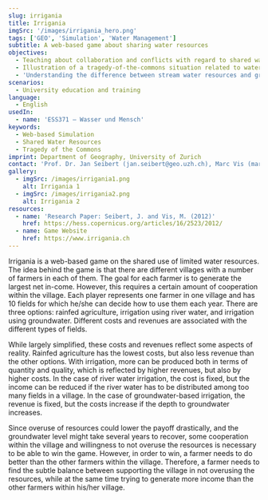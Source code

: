```yaml
---
slug: irrigania
title: Irrigania
imgSrc: '/images/irrigania_hero.png'
tags: ['GEO', 'Simulation', 'Water Management']
subtitle: A web-based game about sharing water resources
objectives:
  - Teaching about collaboration and conflicts with regard to shared water resources
  - Illustration of a tragedy-of-the-commons situation related to water management
  - 'Understanding the difference between stream water resources and groundwater resources in their response to overuse and their potential recovery'
scenarios:
  - University education and training
language:
  - English
usedIn:
  - name: 'ESS371 – Wasser und Mensch'
keywords:
  - Web-based Simulation
  - Shared Water Resources
  - Tragedy of the Commons
imprint: Department of Geography, University of Zurich
contact: 'Prof. Dr. Jan Seibert (jan.seibert@geo.uzh.ch), Marc Vis (marc.vis@geo.uzh.ch), Hydrology and Climate, Department of Geography'
gallery:
  - imgSrc: /images/irrigania1.png
    alt: Irrigania 1
  - imgSrc: /images/irrigania2.png
    alt: Irrigania 2
resources:
  - name: 'Research Paper: Seibert, J. and Vis, M. (2012)'
    href: https://hess.copernicus.org/articles/16/2523/2012/
  - name: Game Website
    href: https://www.irrigania.ch
---
```


Irrigania is a web-based game on the shared use of limited water resources. The idea behind the game is that there are different villages with a number of farmers in each of them. The goal for each farmer is to generate the largest net in-come. However, this requires a certain amount of cooperation within the village. Each player represents one farmer in one village and has 10 fields for which he/she can decide how to use them each year. There are three options: rainfed agriculture, irrigation using river water, and irrigation using groundwater. Different costs and revenues are associated with the different types of fields. 

While largely simplified, these costs and revenues reflect some aspects of reality. Rainfed agriculture has the lowest costs, but also less revenue than the other options. With irrigation, more can be produced both in terms of quantity and quality, which is reflected by higher revenues, but also by higher costs. In the case of river water irrigation, the cost is fixed, but the income can be reduced if the river water has to be distributed among too many fields in a village. In the case of groundwater-based irrigation, the revenue is fixed, but the costs increase if the depth to groundwater increases.

Since overuse of resources could lower the payoff drastically, and the groundwater level might take several years to recover, some cooperation within the village and willingness to not overuse the resources is necessary to be able to win the game. However, in order to win, a farmer needs to do better than the other farmers within the village. Therefore, a farmer needs to find the subtle balance between supporting the village in not overusing the resources, while at the same time trying to generate more income than the other farmers within his/her village.
